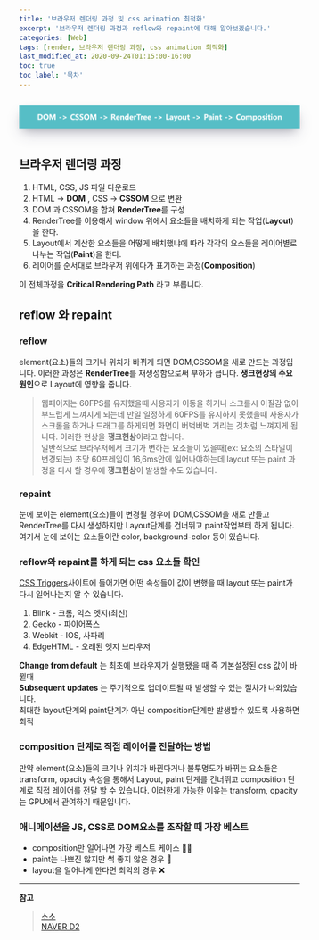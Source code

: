 ```yaml
---
title: '브라우저 렌더링 과정 및 css animation 최적화'
excerpt: '브라우저 렌더링 과정과 reflow와 repaint에 대해 알아보겠습니다.'
categories: [Web]
tags: [render, 브라우저 렌더링 과정, css animation 최적화]
last_modified_at: 2020-09-24T01:15:00-16:00
toc: true
toc_label: '목차'
---
```


  <img src='/assets/images/browserRender.png' alt='profile' style="width:600px; margin-top:15px; margin-bottom:15px; box-shadow: rgba(50, 50, 93, 0.25) 0px 13px 27px -5px, rgba(0, 0, 0, 0.3) 0px 8px 16px -8px, rgba(0, 0, 0, 0.024) 0px -6px 16px -6px;"/>

## 브라우저 렌더링 과정

1. HTML, CSS, JS 파일 다운로드
2. HTML -> **DOM** , CSS -> **CSSOM** 으로 변환
3. DOM 과 CSSOM을 합쳐 **RenderTree**를 구성
4. RenderTree를 이용해서 window 위에서 요소들을 배치하게 되는 작업(**Layout**)을 한다.
5. Layout에서 계산한 요소들을 어떻게 배치했냐에 따라 각각의 요소들을 레이어별로 나누는 작업(**Paint**)을 한다.
6. 레이어를 순서대로 브라우저 위에다가 표기하는 과정(**Composition**)

이 전체과정을 **Critical Rendering Path** 라고 부릅니다.

## reflow 와 repaint

### reflow

element(요소)들의 크기나 위치가 바뀌게 되면 DOM,CSSOM을 새로 만드는 과정입니다. 이러한 과정은 **RenderTree**를 재생성함으로써 부하가 큽니다. **쟁크현상의 주요원인**으로 Layout에 영향을 줍니다.

> 웹페이지는 60FPS를 유지했을때 사용자가 이동을 하거나 스크롤시 이질감 없이 부드럽게 느껴지게 되는데 만일 일정하게 60FPS를 유지하지 못했을때 사용자가 스크롤을 하거나 드래그를 하게되면 화면이 버벅버벅 거리는 것처럼 느껴지게 됩니다. 이러한 현상을 **쟁크현상**이라고 합니다. <br>일반적으로 브라우저에서 크기가 변하는 요소들이 있을때(ex: 요소의 스타일이 변경되는) 초당 60프레임이 16,6ms안에 일어나야하는데 layout 또는 paint 과정을 다시 할 경우에 **쟁크현상**이 발생할 수도 있습니다.

### repaint

눈에 보이는 element(요소)들이 변경될 경우에 DOM,CSSOM을 새로 만들고 RenderTree를 다시 생성하지만 Layout단계를 건너뛰고 paint작업부터 하게 됩니다.<br>
여기서 눈에 보이는 요소들이란 color, background-color 등이 있습니다.

### reflow와 repaint를 하게 되는 css 요소들 확인

[CSS Triggers](https://csstriggers.com/)사이트에 들어가면 어떤 속성들이 값이 변했을 때 layout 또는 paint가 다시 일어나는지 알 수 있습니다.<br>

1. Blink - 크롬, 익스 엣지(최신)
2. Gecko - 파이어폭스
3. Webkit - IOS, 사파리
4. EdgeHTML - 오래된 엣지 브라우저 <br>

**Change from default** 는 최초에 브라우저가 실행됐을 때 즉 기본설정된 css 값이 바뀔때<br>
**Subsequent updates** 는 주기적으로 업데이트될 때 발생할 수 있는 절차가 나와있습니다.<br>
최대한 layout단계와 paint단계가 아닌 composition단계만 발생할수 있도록 사용하면 최적

### composition 단계로 직접 레이어를 전달하는 방법

만약 element(요소)들의 크기나 위치가 바뀐다거나 불투명도가 바뀌는 요소들은 transform, opacity 속성을 통해서 Layout, paint 단계를 건너뛰고 composition 단계로 직접 레이어를 전달 할 수 있습니다. 이러한게 가능한 이유는 transform, opacity는 GPU에서 관여하기 때문입니다.

### 애니메이션을 JS, CSS로 DOM요소를 조작할 때 가장 베스트

- composition만 일어나면 가장 베스트 케이스 👍🏻
- paint는 나쁘진 않지만 썩 좋지 않은 경우 🔺
- layout을 일어나게 한다면 최악의 경우 ❌

---

**참고**

> [소소](https://post.naver.com/viewer/postView.nhn?volumeNo=8431285&memberNo=34176766)<br>[NAVER D2](https://d2.naver.com/helloworld/2061385)

